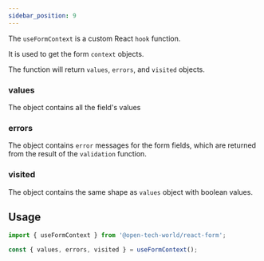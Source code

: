 ```yaml
---
sidebar_position: 9
---
```


The `useFormContext` is a custom React `hook` function.

It is used to get the form `context` objects.

The function will return `values`, `errors`, and `visited` objects.

### values

The object contains all the field's values

### errors

The object contains `error` messages for the form fields, which are returned from the result of the `validation` function.

### visited

The object contains the same shape as `values` object with boolean values.

## Usage

```jsx
import { useFormContext } from '@open-tech-world/react-form';

const { values, errors, visited } = useFormContext();
```
